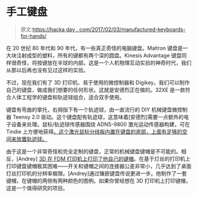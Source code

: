 # 手工键盘

> 原文:[https://hacka day . com/2017/02/03/manufactured-keyboards-for-hands/](https://hackaday.com/2017/02/03/handmade-keyboards-for-hands/)

在 20 世纪 80 年代和 90 年代，有一些真正奇怪的电脑键盘。Maltron 键盘是一大块注射成型的塑料，所有的键都有两个深的圆盘。Kinesis Advantage 键盘同样很奇怪，将按键放在半球的内部。这是一个人机物理互动实验的神奇时代，我们从那以后再也没有见过这样的实验。

不过，现在我们有了 3D 打印机、易于使用的微控制器和 Digikey。我们可以制作自己的键盘，做成我们想要的任何形状。这就是安德烈正在做的。32XE 是一款符合人体工程学的键盘和轨迹球组合，适合双手使用。

键盘有弯曲的掌托，右拇指下有一个轨迹球，由一直流行的 DIY 机械键盘微控制器 Teensy 2.0 驱动。这个键盘配有轨迹球，这意味着[安德烈]需要一点额外的电子设备来处理。鼠标/轨迹球传感器围绕 ADNS-9800 激光运动传感器构建，可在 Tindie 上方便地获得[。这个激光鼠标分线板内置在键盘的底部，上面有足够的空间来放置轨迹球。](https://www.tindie.com/products/jkicklighter/adns-9800-laser-motion-sensor/)

由于这是一个非常奇怪和完全定制的键盘，正常的机械键盘键帽是不可能的。相反，[Andrey] [3D 在 FDM 打印机上打印了他自己的键帽](https://hackaday.io/project/19366-32xe/log/52643-key-caps)。在基于灯丝的打印机上打印键盘键帽极其困难——开关和键帽之间的连接器公差非常小，几乎达到了桌面灯丝打印机的分辨率极限。[Andrey]通过镶嵌键盘传说更进一步。他制作了一套键帽，在键帽的两侧有两种颜色的图例。如果你曾经想在 3D 打印机上打印键帽，这是一个值得研究的项目。